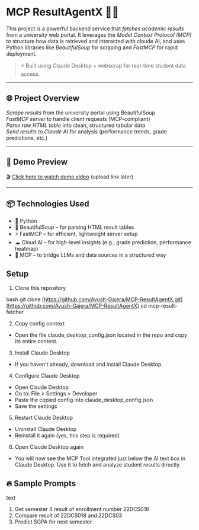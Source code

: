 # MCP ResultAgentX 🧠🤖

This project is a powerful backend service that *fetches academic results* from a university web portal. It leverages the *Model Context Protocol (MCP)* to structure how data is retrieved and interacted with claude AI, and uses Python libraries like *BeautifulSoup* for scraping and *FastMCP* for rapid deployment.

> ⚡ Built using Claude Desktop + webscrap for real-time student data access.

---

## 🌐 Project Overview

*Scrape results* from the university portal using BeautifulSoup  
*FastMCP server* to handle client requests (MCP-compliant)  
*Parse raw HTML table* into clean, structured tabular data  
*Send results to Claude AI* for analysis (performance trends, grade predictions, etc.)  

---

## 📸 Demo Preview

🎬 [Click here to watch demo video](#) (upload link later)

---

## 📦 Technologies Used

- 🐍 Python
- 🍲 BeautifulSoup – for parsing HTML result tables
- ⚡ FastMCP – for efficient, lightweight server setup
- ☁ Cloud AI – for high-level insights (e.g., grade prediction, performance heatmap)
- 🧠 MCP – to bridge LLMs and data sources in a structured way


## Setup

1. Clone this repository

bash
git clone [https://github.com/Ayush-Gajera/MCP-ResultAgentX.git](https://github.com/Ayush-Gajera/MCP-ResultAgentX)
cd mcp-result-fetcher 


2. Copy config context
- Open the file claude_desktop_config.json located in the repo and copy its entire content.

3. Install Claude Desktop
- If you haven't already, download and install Claude Desktop.

4. Configure Claude Desktop

- Open Claude Desktop
- Go to: File > Settings > Developer
- Paste the copied config into claude_desktop_config.json
- Save the settings

5. Restart Claude Desktop

- Uninstall Claude Desktop
- Reinstall it again (yes, this step is required)

6. Open Claude Desktop again
- You will now see the MCP Tool integrated just below the AI text box in Claude Desktop. Use it to fetch and analyze student results directly.

## 🔥 Sample Prompts

text
1. Get semester 4 result of enrollment number 22DCS018
2. Compare result of 22DCS018 and 22DCS03
3. Predict SGPA for next semester
